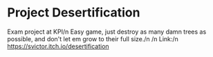 # Project Desertification

Exam project at KPI/n
Easy game, just destroy as many damn trees as possible, and don't let em grow to their full size./n
/n
Link:/n
https://svictor.itch.io/desertification
